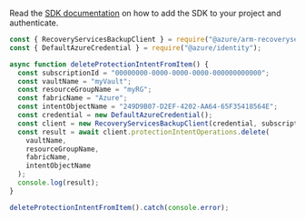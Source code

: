 Read the [SDK documentation](https://github.com/Azure/azure-sdk-for-js/blob/%40azure%2Farm-recoveryservicesbackup_8.2.0/sdk/recoveryservicesbackup/arm-recoveryservicesbackup/README.md) on how to add the SDK to your project and authenticate.

```javascript
const { RecoveryServicesBackupClient } = require("@azure/arm-recoveryservicesbackup");
const { DefaultAzureCredential } = require("@azure/identity");

async function deleteProtectionIntentFromItem() {
  const subscriptionId = "00000000-0000-0000-0000-000000000000";
  const vaultName = "myVault";
  const resourceGroupName = "myRG";
  const fabricName = "Azure";
  const intentObjectName = "249D9B07-D2EF-4202-AA64-65F35418564E";
  const credential = new DefaultAzureCredential();
  const client = new RecoveryServicesBackupClient(credential, subscriptionId);
  const result = await client.protectionIntentOperations.delete(
    vaultName,
    resourceGroupName,
    fabricName,
    intentObjectName
  );
  console.log(result);
}

deleteProtectionIntentFromItem().catch(console.error);
```

